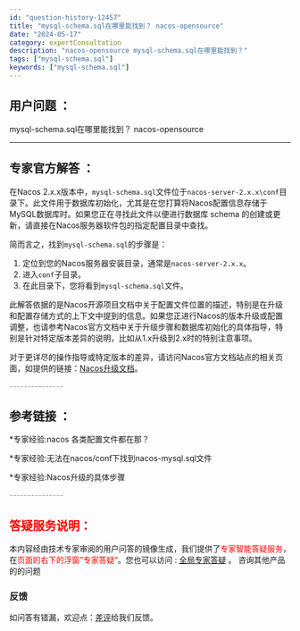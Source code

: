 ```yaml
---
id: "question-history-12457"
title: "mysql-schema.sql在哪里能找到？ nacos-opensource"
date: "2024-05-17"
category: expertConsultation
description: "nacos-opensource mysql-schema.sql在哪里能找到？"
tags: ["mysql-schema.sql"]
keywords: ["mysql-schema.sql"]
---
```


## 用户问题 ： 
 mysql-schema.sql在哪里能找到？ nacos-opensource 

---------------
## 专家官方解答 ：

在Nacos 2.x.x版本中，`mysql-schema.sql`文件位于`nacos-server-2.x.x\conf`目录下。此文件用于数据库初始化，尤其是在您打算将Nacos配置信息存储于MySQL数据库时。如果您正在寻找此文件以便进行数据库 schema 的创建或更新，请直接在Nacos服务器软件包的指定配置目录中查找。

简而言之，找到`mysql-schema.sql`的步骤是：

1. 定位到您的Nacos服务器安装目录，通常是`nacos-server-2.x.x`。
2. 进入`conf`子目录。
3. 在此目录下，您将看到`mysql-schema.sql`文件。

此解答依据的是Nacos开源项目文档中关于配置文件位置的描述，特别是在升级和配置存储方式的上下文中提到的信息。如果您正进行Nacos的版本升级或配置调整，也请参考Nacos官方文档中关于升级步骤和数据库初始化的具体指导，特别是针对特定版本差异的说明，比如从1.x升级到2.x时的特别注意事项。

对于更详尽的操作指导或特定版本的差异，请访问Nacos官方文档站点的相关页面，如提供的链接：[Nacos升级文档](https://nacos.io/docs/latest/upgrading/200-upgrading/)。


<font color="#949494">---------------</font> 


## 参考链接 ：

*专家经验:nacos 各类配置文件都在那？ 
 
 *专家经验:无法在nacos/conf下找到nacos-mysql.sql文件 
 
 *专家经验:Nacos升级的具体步骤 


 <font color="#949494">---------------</font> 
 


## <font color="#FF0000">答疑服务说明：</font> 

本内容经由技术专家审阅的用户问答的镜像生成，我们提供了<font color="#FF0000">专家智能答疑服务</font>，在<font color="#FF0000">页面的右下的浮窗”专家答疑“</font>。您也可以访问 : [全局专家答疑](https://opensource.alibaba.com/chatBot) 。 咨询其他产品的的问题

### 反馈
如问答有错漏，欢迎点：[差评](https://ai.nacos.io/user/feedbackByEnhancerGradePOJOID?enhancerGradePOJOId=13836)给我们反馈。

